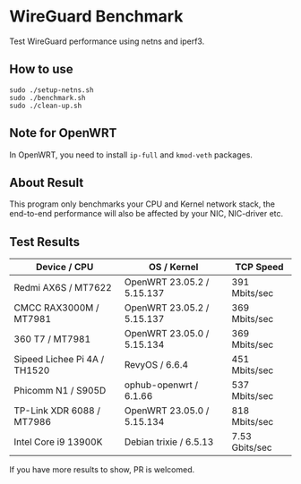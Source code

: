 # WireGuard Benchmark

Test WireGuard performance using netns and iperf3.

## How to use

```shell
sudo ./setup-netns.sh
sudo ./benchmark.sh
sudo ./clean-up.sh
```

## Note for OpenWRT

In OpenWRT, you need to install `ip-full` and `kmod-veth` packages.

## About Result

This program only benchmarks your CPU and Kernel network stack, the end-to-end performance will also be affected by your NIC, NIC-driver etc.


## Test Results

| Device / CPU                   | OS / Kernel                | TCP Speed      |
| ------------------------------ | -------------------------- | -------------- |
| Redmi AX6S / MT7622            | OpenWRT 23.05.2 / 5.15.137 | 391 Mbits/sec  |
| CMCC RAX3000M / MT7981         | OpenWRT 23.05.2 / 5.15.137 | 369 Mbits/sec  |
| 360 T7 / MT7981                | OpenWRT 23.05.0 / 5.15.134 | 369 Mbits/sec  |
| Sipeed Lichee Pi 4A / TH1520   | RevyOS / 6.6.4             | 451 Mbits/sec  |
| Phicomm N1 / S905D             | ophub-openwrt / 6.1.66     | 537 Mbits/sec  |
| TP-Link XDR 6088 / MT7986      | OpenWRT 23.05.0 / 5.15.134 | 818 Mbits/sec  |
| Intel Core i9 13900K           | Debian trixie / 6.5.13     | 7.53 Gbits/sec |

If you have more results to show, PR is welcomed.